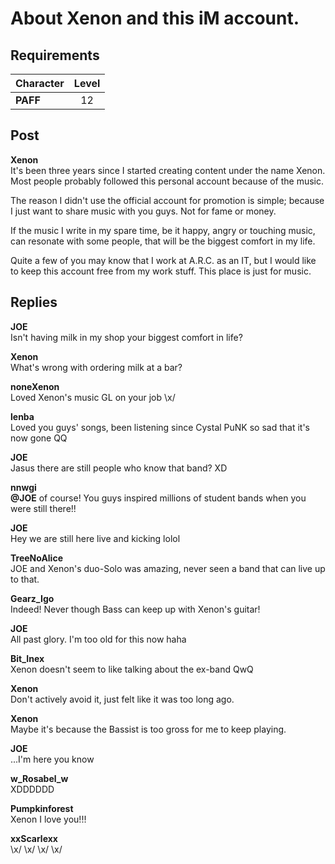 # About Xenon and this iM account.
## Requirements
|Character|Level|
|---------|:---:|
|**PAFF** | 12  |

## Post
**Xenon**<br>
It's been three years since I started creating content under the name Xenon. Most people probably followed this personal account because of the music. 

The reason I didn't use the official account for promotion is simple; because I just want to share music with you guys. Not for fame or money.

If the music I write in my spare time, be it happy, angry or touching music, can resonate with some people, that will be the biggest comfort in my life. 

Quite a few of you may know that I work at A.R.C. as an IT, but I would like to keep this account free from my work stuff. This place is just for music. 
## Replies
**JOE**<br>
Isn't having milk in my shop your biggest comfort in life?

**Xenon**<br>
What's wrong with ordering milk at a bar?

**noneXenon**<br>
Loved Xenon's music GL on your job \\x/ 

**lenba**<br>
Loved you guys' songs, been listening since Cystal PuNK so sad that it's now gone QQ

**JOE**<br>
Jasus there are still people who know that band? XD

**nnwgi**<br>
**@JOE** of course! You guys inspired millions of student bands when you were still there!!

**JOE**<br>
Hey we are still here live and kicking lolol

**TreeNoAlice**<br>
JOE and Xenon's duo-Solo was amazing, never seen a band that can live up to that.

**Gearz_Igo**<br>
Indeed! Never though Bass can keep up with Xenon's guitar!

**JOE**<br>
All past glory. I'm too old for this now haha

**Bit_Inex**<br>
Xenon doesn't seem to like talking about the ex-band QwQ

**Xenon**<br>
Don't actively avoid it, just felt like it was too long ago. 

**Xenon**<br>
Maybe it's because the Bassist is too gross for me to keep playing. 

**JOE**<br>
...I'm here you know

**w_Rosabel_w**<br>
XDDDDDD

**Pumpkinforest**<br>
Xenon I love you!!!

**xxScarlexx**<br>
\\x/ \\x/ \\x/ \\x/ 


